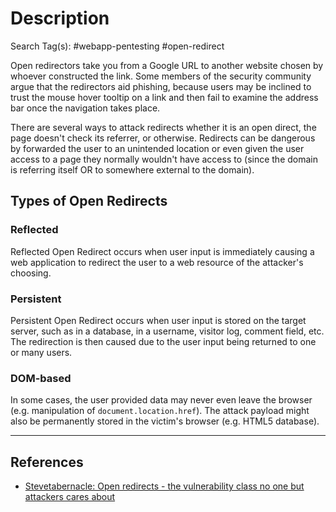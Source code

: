 # Description

Search Tag(s): #webapp-pentesting #open-redirect

Open redirectors take you from a Google URL to another website chosen by whoever constructed the link. Some members of the security community argue that the redirectors aid phishing, because users may be inclined to trust the mouse hover tooltip on a link and then fail to examine the address bar once the navigation takes place.

There are several ways to attack redirects whether it is an open direct, the page doesn't check its referrer, or otherwise. Redirects can be dangerous by forwarded the user to an unintended location or even given the user access to a page they normally wouldn't have access to (since the domain is referring itself OR to somewhere external to the domain). 

## Types of Open Redirects

### Reflected

Reflected Open Redirect occurs when user input is immediately causing a web application to redirect the user to a web resource of the attacker's choosing.

### Persistent

Persistent Open Redirect occurs when user input is stored on the target server, such as in a database, in a username, visitor log, comment field, etc. The redirection is then caused due to the user input being returned to one or many users.

### DOM-based

In some cases, the user provided data may never even leave the browser (e.g. manipulation of `document.location.href`). The attack payload might also be permanently stored in the victim's browser (e.g. HTML5 database).

---
## References

- [Stevetabernacle: Open redirects - the vulnerability class no one but attackers cares about](https://web.archive.org/web/20190104183245/https://stevetabernacle.github.io/blog/open-redirects-the-vulnerability-class-no-one-but-attackers-cares-about/)